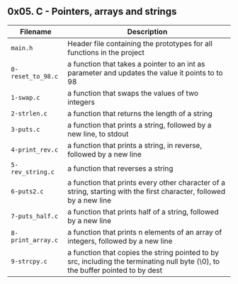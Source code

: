 ## 0x05. C - Pointers, arrays and strings

| Filename | Description |
| -------- | ----------- |
| `main.h` | Header file containing the prototypes for all functions in the project |
| `0-reset_to_98.c` | a function that takes a pointer to an int as parameter and updates the value it points to to 98 |
| `1-swap.c` | a function that swaps the values of two integers |
| `2-strlen.c` | a function that returns the length of a string |
| `3-puts.c` | a function that prints a string, followed by a new line, to stdout |
| `4-print_rev.c` | a function that prints a string, in reverse, followed by a new line |
| `5-rev_string.c` | a function that reverses a string |
| `6-puts2.c` | a function that prints every other character of a string, starting with the first character, followed by a new line |
| `7-puts_half.c` | a function that prints half of a string, followed by a new line |
| `8-print_array.c` | a function that prints n elements of an array of integers, followed by a new line |
| `9-strcpy.c` | a function that copies the string pointed to by src, including the terminating null byte (\0), to the buffer pointed to by dest |
